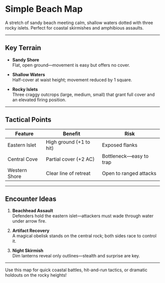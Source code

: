 # Simple Beach Map

A stretch of sandy beach meeting calm, shallow waters dotted with three rocky islets. Perfect for coastal skirmishes and amphibious assaults.

---

## Key Terrain

- **Sandy Shore**  
  Flat, open ground—movement is easy but offers no cover.

- **Shallow Waters**  
  Half-cover at waist height; movement reduced by 1 square.

- **Rocky Islets**  
  Three craggy outcrops (large, medium, small) that grant full cover and an elevated firing position.

---

## Tactical Points

| Feature       | Benefit                 | Risk                    |
| ------------- | ----------------------- | ----------------------- |
| Eastern Islet | High ground (+1 to hit) | Exposed flanks          |
| Central Cove  | Partial cover (+2 AC)   | Bottleneck—easy to trap |
| Western Shore | Clear line of retreat   | Open to ranged attacks  |

---

## Encounter Ideas

1. **Beachhead Assault**  
   Defenders hold the eastern islet—attackers must wade through water under arrow fire.

2. **Artifact Recovery**  
   A magical obelisk stands on the central rock; both sides race to control it.

3. **Night Skirmish**  
   Dim lanterns reveal only outlines—stealth and surprise are key.

---

Use this map for quick coastal battles, hit-and-run tactics, or dramatic holdouts on the rocky heights!
